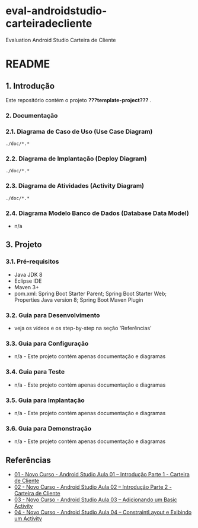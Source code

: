 # eval-androidstudio-carteiradecliente
Evaluation Android Studio Carteira de Cliente

# README #

## 1. Introdução ##

Este repositório contém o projeto **???template-project???** . 

### 2. Documentação ###

### 2.1. Diagrama de Caso de Uso (Use Case Diagram) ###

```image-file
./doc/*.*
```

### 2.2. Diagrama de Implantação (Deploy Diagram) ###

```image-file
./doc/*.*
```

### 2.3. Diagrama de Atividades (Activity Diagram) ###

```image-file
./doc/*.*
```


### 2.4. Diagrama Modelo Banco de Dados (Database Data Model) ###

* n/a


## 3. Projeto ##

### 3.1. Pré-requisitos ###

* Java JDK 8
* Eclipse IDE
* Maven 3+
* pom.xml: Spring Boot Starter Parent; Spring Boot Starter Web; Properties Java version 8; Spring Boot Maven Plugin


### 3.2. Guia para Desenvolvimento ###

* veja os vídeos e os step-by-step na seção 'Referências'


### 3.3. Guia para Configuração ###

* n/a - Este projeto contém apenas documentação e diagramas


### 3.4. Guia para Teste ###

* n/a - Este projeto contém apenas documentação e diagramas


### 3.5. Guia para Implantação ###

* n/a - Este projeto contém apenas documentação e diagramas


### 3.6. Guia para Demonstração ###

* n/a - Este projeto contém apenas documentação e diagramas


## Referências ##

* [01 - Novo Curso - Android Studio Aula 01 – Introdução Parte 1 - Carteira de Cliente](https://www.youtube.com/watch?v=MnJEbS5p3kQ)
* [02 - Novo Curso - Android Studio Aula 02 – Introdução Parte 2 - Carteira de Cliente](https://www.youtube.com/watch?v=g1Zq_nyc8DM)
* [03 - Novo Curso - Android Studio Aula 03 – Adicionando um Basic Activity](https://www.youtube.com/watch?v=h9uPk-baha4)
* [04 - Novo Curso - Android Studio Aula 04 – ConstraintLayout e Exibindo um Activity](https://www.youtube.com/watch?v=0QCO6pZ9vxY&t=12s)
